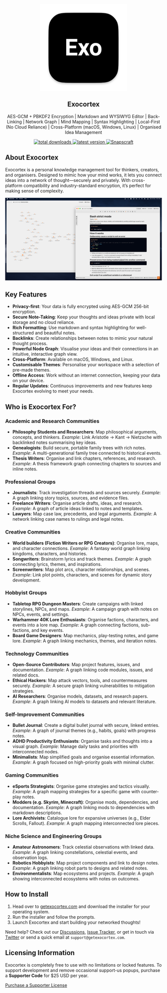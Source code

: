 <div align="center">
  <a href="https://www.getexocortex.com">
    <img src="./assets/icon.png" width="280" alt="Exocortex" align="center"/>
  </a>
  <h2>Exocortex</h2>
  <p>
    AES-GCM + PBKDF2 Encryption | Markdown and WYSIWYG Editor | Back-Linking | Network Graph | Mind Mapping | Syntax Highlighting | Local-First (No Cloud Reliance) | Cross-Platform (macOS, Windows, Linux) | Organised Idea Management
  </p>
  <div align="center">
    <a href="https://github.com/diegolealco/Exocortex/releases">
      <img src="https://img.shields.io/github/downloads/diegolealco/Exocortex/total.svg?style=flat&color=blue&logo=github" alt="total downloads"/>
    </a>
    <a href="https://github.com/diegolealco/Exocortex/releases">
      <img src="https://img.shields.io/github/release/diegolealco/Exocortex.svg?style=flat&color=blue&include_prereleases&logo=github" alt="latest version"/>
    </a>
        <a href="https://snapcraft.io/exocortex">
      <img src="https://img.shields.io/snapcraft/last-update/exocortex/latest/stable?color=blue&logo=snapcraft" alt="Snapscraft"/>
    </a>
  </div>
</div>

## **About Exocortex**

Exocortex is a personal knowledge management tool for thinkers, creators, and organisers. Designed to mimic how your mind works, it lets you connect ideas into a network of thought—securely and privately. With cross-platform compatibility and industry-standard encryption, it’s perfect for making sense of complexity.

![Screenshot of Exocortex interface demonstrating node-based thinking.](./assets/screenshot.png)

## Key Features

- **Privacy-first**: Your data is fully encrypted using AES-GCM 256-bit encryption.
- **Secure Note-Taking**: Keep your thoughts and ideas private with local storage and no cloud reliance.
- **Rich Formatting**: Use markdown and syntax highlighting for well-structured and beautiful notes.
- **Backlinks**: Create relationships between notes to mimic your natural thought process.
- **Powerful Node Graph**: Visualise your ideas and their connections in an intuitive, interactive graph view.
- **Cross-Platform**: Available on macOS, Windows, and Linux.
- **Customisable Themes**: Personalise your workspace with a selection of pre-made themes.
- **Offline Access**: Work without an internet connection, keeping your data on your device.
- **Regular Updates**: Continuous improvements and new features keep Exocortex evolving to meet your needs.

## **Who is Exocortex For?**

### Academic and Research Communities

- **Philosophy Students and Researchers**: Map philosophical arguments, concepts, and thinkers.
  _Example_: Link Aristotle → Kant → Nietzsche with backlinked notes summarising key ideas.
- **Genealogists**: Build secure, portable family trees with rich notes.
  _Example_: A multi-generational family tree connected to historical events.
- **Thesis Writers**: Organise and link chapters, references, and research.
  _Example_: A thesis framework graph connecting chapters to sources and inline notes.

### Professional Groups

- **Journalists**: Track investigation threads and sources securely.
  _Example_: A graph linking story topics, sources, and evidence files.
- **Freelance Writers**: Organise article drafts, ideas, and research.
  _Example_: A graph of article ideas linked to notes and templates.
- **Lawyers**: Map case law, precedents, and legal arguments.
  _Example_: A network linking case names to rulings and legal notes.

### Creative Communities

- **World builders (Fiction Writers or RPG Creators)**: Organise lore, maps, and character connections.
  _Example_: A fantasy world graph linking kingdoms, characters, and histories.
- **Songwriters**: Brainstorm lyrics and track themes.
  _Example_: A graph connecting lyrics, themes, and inspirations.
- **Screenwriters**: Map plot arcs, character relationships, and scenes.
  _Example_: Link plot points, characters, and scenes for dynamic story development.

### Hobbyist Groups

- **Tabletop RPG Dungeon Masters**: Create campaigns with linked storylines, NPCs, and maps.
  _Example_: A campaign graph with notes on NPCs, events, and settings.
- **Warhammer 40K Lore Enthusiasts**: Organise factions, characters, and events into a lore map.
  _Example_: A graph connecting factions, sub-factions, and key events.
- **Board Game Designers**: Map mechanics, play-testing notes, and game lore.
  _Example_: A graph linking mechanics, themes, and iteration notes.

### Technology Communities

- **Open-Source Contributors**: Map project features, issues, and documentation.
  _Example_: A graph linking code modules, issues, and related docs.
- **Ethical Hackers**: Map attack vectors, tools, and countermeasures securely.
  _Example_: A secure graph linking vulnerabilities to mitigation strategies.
- **AI Researchers**: Organise models, datasets, and research papers.
  _Example_: A graph linking AI models to datasets and relevant literature.

### Self-Improvement Communities

- **Bullet Journal**: Create a digital bullet journal with secure, linked entries.
  _Example_: A graph of journal themes (e.g., habits, goals) with progress notes.
- **ADHD Productivity Enthusiasts**: Organise tasks and thoughts into a visual graph.
  _Example_: Manage daily tasks and priorities with interconnected nodes.
- **Minimalists**: Map simplified goals and organise essential information.
  _Example_: A graph focused on high-priority goals with minimal clutter.

### Gaming Communities

- **eSports Strategists**: Organise game strategies and tactics visually.
  _Example_: A graph mapping strategies for a specific game with counter-play notes.
- **Modders (e.g. Skyrim, Minecraft)**: Organise mods, dependencies, and documentation.
  _Example_: A graph linking mods to dependencies with markdown descriptions.
- **Lore Archivists**: Catalogue lore for expansive universes (e.g., Elder Scrolls, Fallout).
  _Example_: A graph mapping interconnected lore pieces.

### Niche Science and Engineering Groups

- **Amateur Astronomers**: Track celestial observations with linked data.
  _Example_: A graph linking constellations, celestial events, and observation logs.
- **Robotics Hobbyists**: Map project components and link to design notes.
  _Example_: A graph linking robot parts to designs and related notes.
- **Environmentalists**: Map ecosystems and projects.
  _Example_: A graph showing interconnected ecosystems with notes on outcomes.

## **How to Install**

1. Head over to [getexocortex.com](https://getexocortex.com) and download the installer for your operating system.
2. Run the installer and follow the prompts.
3. Launch Exocortex and start building your networked thoughts!

Need help? Check out our [Discussions](https://github.com/diegolealco/Exocortex/discussions), [Issue Tracker](https://github.com/diegolealco/Exocortex/issues), or get in touch via [Twitter](https://twitter.com/exocortexapp) or send a quick email at `support@getexocortex.com`.

## **Licensing Information**

Exocortex is completely free to use with no limitations or locked features.
To support development and remove occasional support-us popups, purchase a **Supporter Code** for $25 USD per year.

[Purchase a Supporter License](#)
